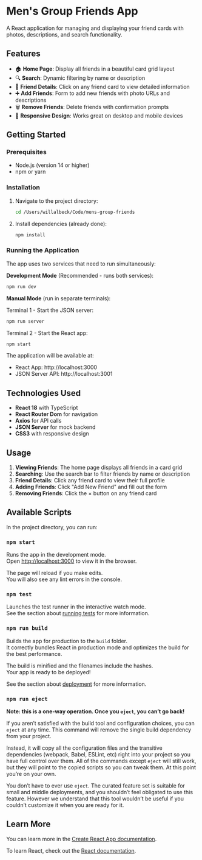# Men's Group Friends App

A React application for managing and displaying your friend cards with photos, descriptions, and search functionality.

## Features

- 🏠 **Home Page**: Display all friends in a beautiful card grid layout
- 🔍 **Search**: Dynamic filtering by name or description
- 👤 **Friend Details**: Click on any friend card to view detailed information
- ➕ **Add Friends**: Form to add new friends with photo URLs and descriptions
- 🗑️ **Remove Friends**: Delete friends with confirmation prompts
- 📱 **Responsive Design**: Works great on desktop and mobile devices

## Getting Started

### Prerequisites

- Node.js (version 14 or higher)
- npm or yarn

### Installation

1. Navigate to the project directory:
   ```bash
   cd /Users/willalbeck/Code/mens-group-friends
   ```

2. Install dependencies (already done):
   ```bash
   npm install
   ```

### Running the Application

The app uses two services that need to run simultaneously:

**Development Mode** (Recommended - runs both services):
```bash
npm run dev
```

**Manual Mode** (run in separate terminals):

Terminal 1 - Start the JSON server:
```bash
npm run server
```

Terminal 2 - Start the React app:
```bash
npm start
```

The application will be available at:
- React App: http://localhost:3000
- JSON Server API: http://localhost:3001

## Technologies Used

- **React 18** with TypeScript
- **React Router Dom** for navigation
- **Axios** for API calls
- **JSON Server** for mock backend
- **CSS3** with responsive design

## Usage

1. **Viewing Friends**: The home page displays all friends in a card grid
2. **Searching**: Use the search bar to filter friends by name or description
3. **Friend Details**: Click any friend card to view their full profile
4. **Adding Friends**: Click "Add New Friend" and fill out the form
5. **Removing Friends**: Click the × button on any friend card

## Available Scripts

In the project directory, you can run:

### `npm start`

Runs the app in the development mode.\
Open [http://localhost:3000](http://localhost:3000) to view it in the browser.

The page will reload if you make edits.\
You will also see any lint errors in the console.

### `npm test`

Launches the test runner in the interactive watch mode.\
See the section about [running tests](https://facebook.github.io/create-react-app/docs/running-tests) for more information.

### `npm run build`

Builds the app for production to the `build` folder.\
It correctly bundles React in production mode and optimizes the build for the best performance.

The build is minified and the filenames include the hashes.\
Your app is ready to be deployed!

See the section about [deployment](https://facebook.github.io/create-react-app/docs/deployment) for more information.

### `npm run eject`

**Note: this is a one-way operation. Once you `eject`, you can’t go back!**

If you aren’t satisfied with the build tool and configuration choices, you can `eject` at any time. This command will remove the single build dependency from your project.

Instead, it will copy all the configuration files and the transitive dependencies (webpack, Babel, ESLint, etc) right into your project so you have full control over them. All of the commands except `eject` will still work, but they will point to the copied scripts so you can tweak them. At this point you’re on your own.

You don’t have to ever use `eject`. The curated feature set is suitable for small and middle deployments, and you shouldn’t feel obligated to use this feature. However we understand that this tool wouldn’t be useful if you couldn’t customize it when you are ready for it.

## Learn More

You can learn more in the [Create React App documentation](https://facebook.github.io/create-react-app/docs/getting-started).

To learn React, check out the [React documentation](https://reactjs.org/).

